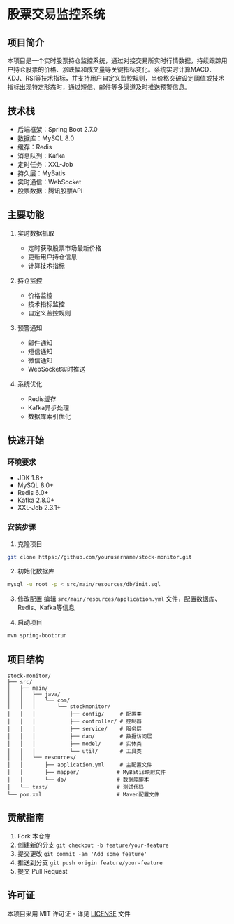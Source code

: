 # 股票交易监控系统

## 项目简介
本项目是一个实时股票持仓监控系统，通过对接交易所实时行情数据，持续跟踪用户持仓股票的价格、涨跌幅和成交量等关键指标变化。系统实时计算MACD、KDJ、RSI等技术指标，并支持用户自定义监控规则，当价格突破设定阈值或技术指标出现特定形态时，通过短信、邮件等多渠道及时推送预警信息。

## 技术栈
- 后端框架：Spring Boot 2.7.0
- 数据库：MySQL 8.0
- 缓存：Redis
- 消息队列：Kafka
- 定时任务：XXL-Job
- 持久层：MyBatis
- 实时通信：WebSocket
- 股票数据：腾讯股票API

## 主要功能
1. 实时数据抓取
   - 定时获取股票市场最新价格
   - 更新用户持仓信息
   - 计算技术指标

2. 持仓监控
   - 价格监控
   - 技术指标监控
   - 自定义监控规则

3. 预警通知
   - 邮件通知
   - 短信通知
   - 微信通知
   - WebSocket实时推送

4. 系统优化
   - Redis缓存
   - Kafka异步处理
   - 数据库索引优化

## 快速开始

### 环境要求
- JDK 1.8+
- MySQL 8.0+
- Redis 6.0+
- Kafka 2.8.0+
- XXL-Job 2.3.1+

### 安装步骤
1. 克隆项目
```bash
git clone https://github.com/yourusername/stock-monitor.git
```

2. 初始化数据库
```bash
mysql -u root -p < src/main/resources/db/init.sql
```

3. 修改配置
编辑 `src/main/resources/application.yml` 文件，配置数据库、Redis、Kafka等信息

4. 启动项目
```bash
mvn spring-boot:run
```

## 项目结构
```
stock-monitor/
├── src/
│   ├── main/
│   │   ├── java/
│   │   │   └── com/
│   │   │       └── stockmonitor/
│   │   │           ├── config/     # 配置类
│   │   │           ├── controller/ # 控制器
│   │   │           ├── service/    # 服务层
│   │   │           ├── dao/        # 数据访问层
│   │   │           ├── model/      # 实体类
│   │   │           └── util/       # 工具类
│   │   └── resources/
│   │       ├── application.yml     # 主配置文件
│   │       ├── mapper/            # MyBatis映射文件
│   │       └── db/                # 数据库脚本
│   └── test/                      # 测试代码
└── pom.xml                        # Maven配置文件
```

## 贡献指南
1. Fork 本仓库
2. 创建新的分支 `git checkout -b feature/your-feature`
3. 提交更改 `git commit -am 'Add some feature'`
4. 推送到分支 `git push origin feature/your-feature`
5. 提交 Pull Request

## 许可证
本项目采用 MIT 许可证 - 详见 [LICENSE](LICENSE) 文件 